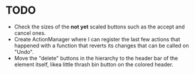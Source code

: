 # TODO

* Check the sizes of the **not yet** scaled buttons such as the accept and cancel ones.
* Create ActionManager where I can register the last few actions that happened with a function that reverts its changes that can be called on "Undo".
* Move the "delete" buttons in the hierarchy to the header bar of the element itself, likea little thrash bin button on the colored header.